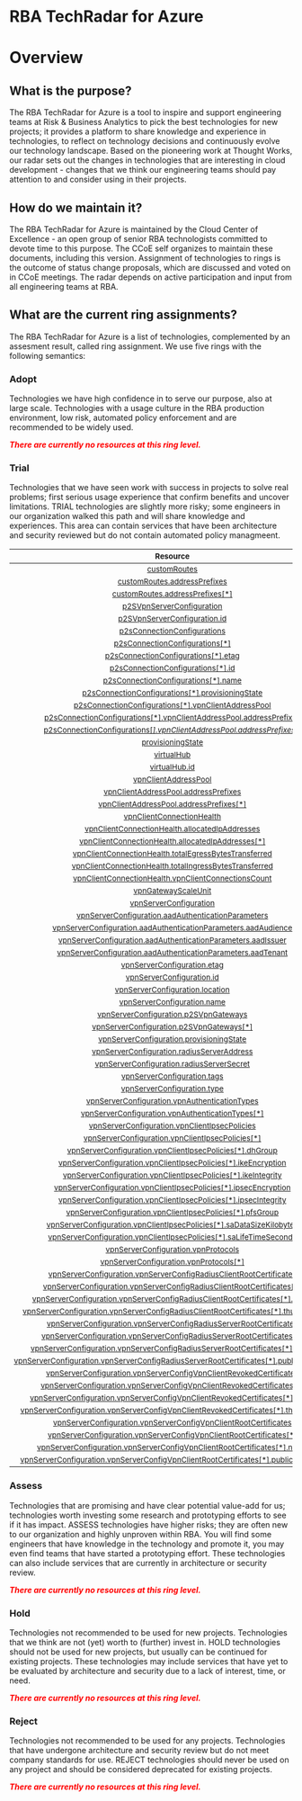 
RBA TechRadar for Azure
=======================

# Overview

## What is the purpose?


The RBA TechRadar for Azure is a tool to inspire and support engineering teams at Risk & Business Analytics to pick the best technologies for new projects; it provides a platform to share knowledge and experience in technologies, to reflect on technology decisions and continuously evolve our technology landscape.  Based on the pioneering work at Thought Works, our radar sets out the changes in technologies that are interesting in cloud development - changes that we think our engineering teams should pay attention to and consider using in their projects.
## How do we maintain it?


The RBA TechRadar for Azure is maintained by the Cloud Center of Excellence - an open group of senior RBA technologists committed to devote time to this purpose.  The CCoE self organizes to maintain these documents, including this version.  Assignment of technologies to rings is the outcome of status change proposals, which are discussed and voted on in CCoE meetings.  The radar depends on active participation and input from all engineering teams at RBA.
## What are the current ring assignments?


The RBA TechRadar for Azure is a list of technologies, complemented by an assesment result, called ring assignment.  We use five rings with the following semantics:
### Adopt


Technologies we have high confidence in to serve our purpose, also at large scale.  Technologies with a usage culture in the RBA production environment, low risk, automated policy enforcement and are recommended to be widely used.  
  
***<font color="red"> There are currently no resources at this ring level. </font>***
### Trial


Technologies that we have seen work with success in projects to solve real problems;  first serious usage experience that confirm benefits and uncover limitations.  TRIAL technologies are slightly more risky; some engineers in our organization walked this path and will share knowledge and experiences.  This area can contain services that have been architecture and security reviewed but do not contain automated policy managmeent.  

|<sub>Resource</sub>|<sub>Description</sub>|<sub>Type</sub>|<sub>Status</sub>|
| :---: | :---: | :---: | :---: |
|<sub>[customRoutes](https://github.com/openrba/python-azure-techradar/tree/master/Microsoft.Network/p2sVpnGateways/customRoutes)</sub>|<sub>UNKNOWN</sub>|<sub>UNKNOWN</sub>|<sub>TRIAL</sub>|
|<sub>[customRoutes.addressPrefixes](https://github.com/openrba/python-azure-techradar/tree/master/Microsoft.Network/p2sVpnGateways/customRoutes.addressPrefixes)</sub>|<sub>UNKNOWN</sub>|<sub>UNKNOWN</sub>|<sub>TRIAL</sub>|
|<sub>[customRoutes.addressPrefixes[*]](https://github.com/openrba/python-azure-techradar/tree/master/Microsoft.Network/p2sVpnGateways/customRoutes.addressPrefixes[*])</sub>|<sub>UNKNOWN</sub>|<sub>UNKNOWN</sub>|<sub>TRIAL</sub>|
|<sub>[p2SVpnServerConfiguration](https://github.com/openrba/python-azure-techradar/tree/master/Microsoft.Network/p2sVpnGateways/p2SVpnServerConfiguration)</sub>|<sub>UNKNOWN</sub>|<sub>UNKNOWN</sub>|<sub>TRIAL</sub>|
|<sub>[p2SVpnServerConfiguration.id](https://github.com/openrba/python-azure-techradar/tree/master/Microsoft.Network/p2sVpnGateways/p2SVpnServerConfiguration.id)</sub>|<sub>UNKNOWN</sub>|<sub>UNKNOWN</sub>|<sub>TRIAL</sub>|
|<sub>[p2sConnectionConfigurations](https://github.com/openrba/python-azure-techradar/tree/master/Microsoft.Network/p2sVpnGateways/p2sConnectionConfigurations)</sub>|<sub>UNKNOWN</sub>|<sub>UNKNOWN</sub>|<sub>TRIAL</sub>|
|<sub>[p2sConnectionConfigurations[*]](https://github.com/openrba/python-azure-techradar/tree/master/Microsoft.Network/p2sVpnGateways/p2sConnectionConfigurations[*])</sub>|<sub>UNKNOWN</sub>|<sub>UNKNOWN</sub>|<sub>TRIAL</sub>|
|<sub>[p2sConnectionConfigurations[*].etag](https://github.com/openrba/python-azure-techradar/tree/master/Microsoft.Network/p2sVpnGateways/p2sConnectionConfigurations[*].etag)</sub>|<sub>UNKNOWN</sub>|<sub>UNKNOWN</sub>|<sub>TRIAL</sub>|
|<sub>[p2sConnectionConfigurations[*].id](https://github.com/openrba/python-azure-techradar/tree/master/Microsoft.Network/p2sVpnGateways/p2sConnectionConfigurations[*].id)</sub>|<sub>UNKNOWN</sub>|<sub>UNKNOWN</sub>|<sub>TRIAL</sub>|
|<sub>[p2sConnectionConfigurations[*].name](https://github.com/openrba/python-azure-techradar/tree/master/Microsoft.Network/p2sVpnGateways/p2sConnectionConfigurations[*].name)</sub>|<sub>UNKNOWN</sub>|<sub>UNKNOWN</sub>|<sub>TRIAL</sub>|
|<sub>[p2sConnectionConfigurations[*].provisioningState](https://github.com/openrba/python-azure-techradar/tree/master/Microsoft.Network/p2sVpnGateways/p2sConnectionConfigurations[*].provisioningState)</sub>|<sub>UNKNOWN</sub>|<sub>UNKNOWN</sub>|<sub>TRIAL</sub>|
|<sub>[p2sConnectionConfigurations[*].vpnClientAddressPool](https://github.com/openrba/python-azure-techradar/tree/master/Microsoft.Network/p2sVpnGateways/p2sConnectionConfigurations[*].vpnClientAddressPool)</sub>|<sub>UNKNOWN</sub>|<sub>UNKNOWN</sub>|<sub>TRIAL</sub>|
|<sub>[p2sConnectionConfigurations[*].vpnClientAddressPool.addressPrefixes](https://github.com/openrba/python-azure-techradar/tree/master/Microsoft.Network/p2sVpnGateways/p2sConnectionConfigurations[*].vpnClientAddressPool.addressPrefixes)</sub>|<sub>UNKNOWN</sub>|<sub>UNKNOWN</sub>|<sub>TRIAL</sub>|
|<sub>[p2sConnectionConfigurations[*].vpnClientAddressPool.addressPrefixes[*]](https://github.com/openrba/python-azure-techradar/tree/master/Microsoft.Network/p2sVpnGateways/p2sConnectionConfigurations[*].vpnClientAddressPool.addressPrefixes[*])</sub>|<sub>UNKNOWN</sub>|<sub>UNKNOWN</sub>|<sub>TRIAL</sub>|
|<sub>[provisioningState](https://github.com/openrba/python-azure-techradar/tree/master/Microsoft.Network/p2sVpnGateways/provisioningState)</sub>|<sub>UNKNOWN</sub>|<sub>UNKNOWN</sub>|<sub>TRIAL</sub>|
|<sub>[virtualHub](https://github.com/openrba/python-azure-techradar/tree/master/Microsoft.Network/p2sVpnGateways/virtualHub)</sub>|<sub>UNKNOWN</sub>|<sub>UNKNOWN</sub>|<sub>TRIAL</sub>|
|<sub>[virtualHub.id](https://github.com/openrba/python-azure-techradar/tree/master/Microsoft.Network/p2sVpnGateways/virtualHub.id)</sub>|<sub>UNKNOWN</sub>|<sub>UNKNOWN</sub>|<sub>TRIAL</sub>|
|<sub>[vpnClientAddressPool](https://github.com/openrba/python-azure-techradar/tree/master/Microsoft.Network/p2sVpnGateways/vpnClientAddressPool)</sub>|<sub>UNKNOWN</sub>|<sub>UNKNOWN</sub>|<sub>TRIAL</sub>|
|<sub>[vpnClientAddressPool.addressPrefixes](https://github.com/openrba/python-azure-techradar/tree/master/Microsoft.Network/p2sVpnGateways/vpnClientAddressPool.addressPrefixes)</sub>|<sub>UNKNOWN</sub>|<sub>UNKNOWN</sub>|<sub>TRIAL</sub>|
|<sub>[vpnClientAddressPool.addressPrefixes[*]](https://github.com/openrba/python-azure-techradar/tree/master/Microsoft.Network/p2sVpnGateways/vpnClientAddressPool.addressPrefixes[*])</sub>|<sub>UNKNOWN</sub>|<sub>UNKNOWN</sub>|<sub>TRIAL</sub>|
|<sub>[vpnClientConnectionHealth](https://github.com/openrba/python-azure-techradar/tree/master/Microsoft.Network/p2sVpnGateways/vpnClientConnectionHealth)</sub>|<sub>UNKNOWN</sub>|<sub>UNKNOWN</sub>|<sub>TRIAL</sub>|
|<sub>[vpnClientConnectionHealth.allocatedIpAddresses](https://github.com/openrba/python-azure-techradar/tree/master/Microsoft.Network/p2sVpnGateways/vpnClientConnectionHealth.allocatedIpAddresses)</sub>|<sub>UNKNOWN</sub>|<sub>UNKNOWN</sub>|<sub>TRIAL</sub>|
|<sub>[vpnClientConnectionHealth.allocatedIpAddresses[*]](https://github.com/openrba/python-azure-techradar/tree/master/Microsoft.Network/p2sVpnGateways/vpnClientConnectionHealth.allocatedIpAddresses[*])</sub>|<sub>UNKNOWN</sub>|<sub>UNKNOWN</sub>|<sub>TRIAL</sub>|
|<sub>[vpnClientConnectionHealth.totalEgressBytesTransferred](https://github.com/openrba/python-azure-techradar/tree/master/Microsoft.Network/p2sVpnGateways/vpnClientConnectionHealth.totalEgressBytesTransferred)</sub>|<sub>UNKNOWN</sub>|<sub>UNKNOWN</sub>|<sub>TRIAL</sub>|
|<sub>[vpnClientConnectionHealth.totalIngressBytesTransferred](https://github.com/openrba/python-azure-techradar/tree/master/Microsoft.Network/p2sVpnGateways/vpnClientConnectionHealth.totalIngressBytesTransferred)</sub>|<sub>UNKNOWN</sub>|<sub>UNKNOWN</sub>|<sub>TRIAL</sub>|
|<sub>[vpnClientConnectionHealth.vpnClientConnectionsCount](https://github.com/openrba/python-azure-techradar/tree/master/Microsoft.Network/p2sVpnGateways/vpnClientConnectionHealth.vpnClientConnectionsCount)</sub>|<sub>UNKNOWN</sub>|<sub>UNKNOWN</sub>|<sub>TRIAL</sub>|
|<sub>[vpnGatewayScaleUnit](https://github.com/openrba/python-azure-techradar/tree/master/Microsoft.Network/p2sVpnGateways/vpnGatewayScaleUnit)</sub>|<sub>UNKNOWN</sub>|<sub>UNKNOWN</sub>|<sub>TRIAL</sub>|
|<sub>[vpnServerConfiguration](https://github.com/openrba/python-azure-techradar/tree/master/Microsoft.Network/p2sVpnGateways/vpnServerConfiguration)</sub>|<sub>UNKNOWN</sub>|<sub>UNKNOWN</sub>|<sub>TRIAL</sub>|
|<sub>[vpnServerConfiguration.aadAuthenticationParameters](https://github.com/openrba/python-azure-techradar/tree/master/Microsoft.Network/p2sVpnGateways/vpnServerConfiguration.aadAuthenticationParameters)</sub>|<sub>UNKNOWN</sub>|<sub>UNKNOWN</sub>|<sub>TRIAL</sub>|
|<sub>[vpnServerConfiguration.aadAuthenticationParameters.aadAudience](https://github.com/openrba/python-azure-techradar/tree/master/Microsoft.Network/p2sVpnGateways/vpnServerConfiguration.aadAuthenticationParameters.aadAudience)</sub>|<sub>UNKNOWN</sub>|<sub>UNKNOWN</sub>|<sub>TRIAL</sub>|
|<sub>[vpnServerConfiguration.aadAuthenticationParameters.aadIssuer](https://github.com/openrba/python-azure-techradar/tree/master/Microsoft.Network/p2sVpnGateways/vpnServerConfiguration.aadAuthenticationParameters.aadIssuer)</sub>|<sub>UNKNOWN</sub>|<sub>UNKNOWN</sub>|<sub>TRIAL</sub>|
|<sub>[vpnServerConfiguration.aadAuthenticationParameters.aadTenant](https://github.com/openrba/python-azure-techradar/tree/master/Microsoft.Network/p2sVpnGateways/vpnServerConfiguration.aadAuthenticationParameters.aadTenant)</sub>|<sub>UNKNOWN</sub>|<sub>UNKNOWN</sub>|<sub>TRIAL</sub>|
|<sub>[vpnServerConfiguration.etag](https://github.com/openrba/python-azure-techradar/tree/master/Microsoft.Network/p2sVpnGateways/vpnServerConfiguration.etag)</sub>|<sub>UNKNOWN</sub>|<sub>UNKNOWN</sub>|<sub>TRIAL</sub>|
|<sub>[vpnServerConfiguration.id](https://github.com/openrba/python-azure-techradar/tree/master/Microsoft.Network/p2sVpnGateways/vpnServerConfiguration.id)</sub>|<sub>UNKNOWN</sub>|<sub>UNKNOWN</sub>|<sub>TRIAL</sub>|
|<sub>[vpnServerConfiguration.location](https://github.com/openrba/python-azure-techradar/tree/master/Microsoft.Network/p2sVpnGateways/vpnServerConfiguration.location)</sub>|<sub>UNKNOWN</sub>|<sub>UNKNOWN</sub>|<sub>TRIAL</sub>|
|<sub>[vpnServerConfiguration.name](https://github.com/openrba/python-azure-techradar/tree/master/Microsoft.Network/p2sVpnGateways/vpnServerConfiguration.name)</sub>|<sub>UNKNOWN</sub>|<sub>UNKNOWN</sub>|<sub>TRIAL</sub>|
|<sub>[vpnServerConfiguration.p2SVpnGateways](https://github.com/openrba/python-azure-techradar/tree/master/Microsoft.Network/p2sVpnGateways/vpnServerConfiguration.p2SVpnGateways)</sub>|<sub>UNKNOWN</sub>|<sub>UNKNOWN</sub>|<sub>TRIAL</sub>|
|<sub>[vpnServerConfiguration.p2SVpnGateways[*]](https://github.com/openrba/python-azure-techradar/tree/master/Microsoft.Network/p2sVpnGateways/vpnServerConfiguration.p2SVpnGateways[*])</sub>|<sub>UNKNOWN</sub>|<sub>UNKNOWN</sub>|<sub>TRIAL</sub>|
|<sub>[vpnServerConfiguration.provisioningState](https://github.com/openrba/python-azure-techradar/tree/master/Microsoft.Network/p2sVpnGateways/vpnServerConfiguration.provisioningState)</sub>|<sub>UNKNOWN</sub>|<sub>UNKNOWN</sub>|<sub>TRIAL</sub>|
|<sub>[vpnServerConfiguration.radiusServerAddress](https://github.com/openrba/python-azure-techradar/tree/master/Microsoft.Network/p2sVpnGateways/vpnServerConfiguration.radiusServerAddress)</sub>|<sub>UNKNOWN</sub>|<sub>UNKNOWN</sub>|<sub>TRIAL</sub>|
|<sub>[vpnServerConfiguration.radiusServerSecret](https://github.com/openrba/python-azure-techradar/tree/master/Microsoft.Network/p2sVpnGateways/vpnServerConfiguration.radiusServerSecret)</sub>|<sub>UNKNOWN</sub>|<sub>UNKNOWN</sub>|<sub>TRIAL</sub>|
|<sub>[vpnServerConfiguration.tags](https://github.com/openrba/python-azure-techradar/tree/master/Microsoft.Network/p2sVpnGateways/vpnServerConfiguration.tags)</sub>|<sub>UNKNOWN</sub>|<sub>UNKNOWN</sub>|<sub>TRIAL</sub>|
|<sub>[vpnServerConfiguration.type](https://github.com/openrba/python-azure-techradar/tree/master/Microsoft.Network/p2sVpnGateways/vpnServerConfiguration.type)</sub>|<sub>UNKNOWN</sub>|<sub>UNKNOWN</sub>|<sub>TRIAL</sub>|
|<sub>[vpnServerConfiguration.vpnAuthenticationTypes](https://github.com/openrba/python-azure-techradar/tree/master/Microsoft.Network/p2sVpnGateways/vpnServerConfiguration.vpnAuthenticationTypes)</sub>|<sub>UNKNOWN</sub>|<sub>UNKNOWN</sub>|<sub>TRIAL</sub>|
|<sub>[vpnServerConfiguration.vpnAuthenticationTypes[*]](https://github.com/openrba/python-azure-techradar/tree/master/Microsoft.Network/p2sVpnGateways/vpnServerConfiguration.vpnAuthenticationTypes[*])</sub>|<sub>UNKNOWN</sub>|<sub>UNKNOWN</sub>|<sub>TRIAL</sub>|
|<sub>[vpnServerConfiguration.vpnClientIpsecPolicies](https://github.com/openrba/python-azure-techradar/tree/master/Microsoft.Network/p2sVpnGateways/vpnServerConfiguration.vpnClientIpsecPolicies)</sub>|<sub>UNKNOWN</sub>|<sub>UNKNOWN</sub>|<sub>TRIAL</sub>|
|<sub>[vpnServerConfiguration.vpnClientIpsecPolicies[*]](https://github.com/openrba/python-azure-techradar/tree/master/Microsoft.Network/p2sVpnGateways/vpnServerConfiguration.vpnClientIpsecPolicies[*])</sub>|<sub>UNKNOWN</sub>|<sub>UNKNOWN</sub>|<sub>TRIAL</sub>|
|<sub>[vpnServerConfiguration.vpnClientIpsecPolicies[*].dhGroup](https://github.com/openrba/python-azure-techradar/tree/master/Microsoft.Network/p2sVpnGateways/vpnServerConfiguration.vpnClientIpsecPolicies[*].dhGroup)</sub>|<sub>UNKNOWN</sub>|<sub>UNKNOWN</sub>|<sub>TRIAL</sub>|
|<sub>[vpnServerConfiguration.vpnClientIpsecPolicies[*].ikeEncryption](https://github.com/openrba/python-azure-techradar/tree/master/Microsoft.Network/p2sVpnGateways/vpnServerConfiguration.vpnClientIpsecPolicies[*].ikeEncryption)</sub>|<sub>UNKNOWN</sub>|<sub>UNKNOWN</sub>|<sub>TRIAL</sub>|
|<sub>[vpnServerConfiguration.vpnClientIpsecPolicies[*].ikeIntegrity](https://github.com/openrba/python-azure-techradar/tree/master/Microsoft.Network/p2sVpnGateways/vpnServerConfiguration.vpnClientIpsecPolicies[*].ikeIntegrity)</sub>|<sub>UNKNOWN</sub>|<sub>UNKNOWN</sub>|<sub>TRIAL</sub>|
|<sub>[vpnServerConfiguration.vpnClientIpsecPolicies[*].ipsecEncryption](https://github.com/openrba/python-azure-techradar/tree/master/Microsoft.Network/p2sVpnGateways/vpnServerConfiguration.vpnClientIpsecPolicies[*].ipsecEncryption)</sub>|<sub>UNKNOWN</sub>|<sub>UNKNOWN</sub>|<sub>TRIAL</sub>|
|<sub>[vpnServerConfiguration.vpnClientIpsecPolicies[*].ipsecIntegrity](https://github.com/openrba/python-azure-techradar/tree/master/Microsoft.Network/p2sVpnGateways/vpnServerConfiguration.vpnClientIpsecPolicies[*].ipsecIntegrity)</sub>|<sub>UNKNOWN</sub>|<sub>UNKNOWN</sub>|<sub>TRIAL</sub>|
|<sub>[vpnServerConfiguration.vpnClientIpsecPolicies[*].pfsGroup](https://github.com/openrba/python-azure-techradar/tree/master/Microsoft.Network/p2sVpnGateways/vpnServerConfiguration.vpnClientIpsecPolicies[*].pfsGroup)</sub>|<sub>UNKNOWN</sub>|<sub>UNKNOWN</sub>|<sub>TRIAL</sub>|
|<sub>[vpnServerConfiguration.vpnClientIpsecPolicies[*].saDataSizeKilobytes](https://github.com/openrba/python-azure-techradar/tree/master/Microsoft.Network/p2sVpnGateways/vpnServerConfiguration.vpnClientIpsecPolicies[*].saDataSizeKilobytes)</sub>|<sub>UNKNOWN</sub>|<sub>UNKNOWN</sub>|<sub>TRIAL</sub>|
|<sub>[vpnServerConfiguration.vpnClientIpsecPolicies[*].saLifeTimeSeconds](https://github.com/openrba/python-azure-techradar/tree/master/Microsoft.Network/p2sVpnGateways/vpnServerConfiguration.vpnClientIpsecPolicies[*].saLifeTimeSeconds)</sub>|<sub>UNKNOWN</sub>|<sub>UNKNOWN</sub>|<sub>TRIAL</sub>|
|<sub>[vpnServerConfiguration.vpnProtocols](https://github.com/openrba/python-azure-techradar/tree/master/Microsoft.Network/p2sVpnGateways/vpnServerConfiguration.vpnProtocols)</sub>|<sub>UNKNOWN</sub>|<sub>UNKNOWN</sub>|<sub>TRIAL</sub>|
|<sub>[vpnServerConfiguration.vpnProtocols[*]](https://github.com/openrba/python-azure-techradar/tree/master/Microsoft.Network/p2sVpnGateways/vpnServerConfiguration.vpnProtocols[*])</sub>|<sub>UNKNOWN</sub>|<sub>UNKNOWN</sub>|<sub>TRIAL</sub>|
|<sub>[vpnServerConfiguration.vpnServerConfigRadiusClientRootCertificates](https://github.com/openrba/python-azure-techradar/tree/master/Microsoft.Network/p2sVpnGateways/vpnServerConfiguration.vpnServerConfigRadiusClientRootCertificates)</sub>|<sub>UNKNOWN</sub>|<sub>UNKNOWN</sub>|<sub>TRIAL</sub>|
|<sub>[vpnServerConfiguration.vpnServerConfigRadiusClientRootCertificates[*]](https://github.com/openrba/python-azure-techradar/tree/master/Microsoft.Network/p2sVpnGateways/vpnServerConfiguration.vpnServerConfigRadiusClientRootCertificates[*])</sub>|<sub>UNKNOWN</sub>|<sub>UNKNOWN</sub>|<sub>TRIAL</sub>|
|<sub>[vpnServerConfiguration.vpnServerConfigRadiusClientRootCertificates[*].name](https://github.com/openrba/python-azure-techradar/tree/master/Microsoft.Network/p2sVpnGateways/vpnServerConfiguration.vpnServerConfigRadiusClientRootCertificates[*].name)</sub>|<sub>UNKNOWN</sub>|<sub>UNKNOWN</sub>|<sub>TRIAL</sub>|
|<sub>[vpnServerConfiguration.vpnServerConfigRadiusClientRootCertificates[*].thumbprint](https://github.com/openrba/python-azure-techradar/tree/master/Microsoft.Network/p2sVpnGateways/vpnServerConfiguration.vpnServerConfigRadiusClientRootCertificates[*].thumbprint)</sub>|<sub>UNKNOWN</sub>|<sub>UNKNOWN</sub>|<sub>TRIAL</sub>|
|<sub>[vpnServerConfiguration.vpnServerConfigRadiusServerRootCertificates](https://github.com/openrba/python-azure-techradar/tree/master/Microsoft.Network/p2sVpnGateways/vpnServerConfiguration.vpnServerConfigRadiusServerRootCertificates)</sub>|<sub>UNKNOWN</sub>|<sub>UNKNOWN</sub>|<sub>TRIAL</sub>|
|<sub>[vpnServerConfiguration.vpnServerConfigRadiusServerRootCertificates[*]](https://github.com/openrba/python-azure-techradar/tree/master/Microsoft.Network/p2sVpnGateways/vpnServerConfiguration.vpnServerConfigRadiusServerRootCertificates[*])</sub>|<sub>UNKNOWN</sub>|<sub>UNKNOWN</sub>|<sub>TRIAL</sub>|
|<sub>[vpnServerConfiguration.vpnServerConfigRadiusServerRootCertificates[*].name](https://github.com/openrba/python-azure-techradar/tree/master/Microsoft.Network/p2sVpnGateways/vpnServerConfiguration.vpnServerConfigRadiusServerRootCertificates[*].name)</sub>|<sub>UNKNOWN</sub>|<sub>UNKNOWN</sub>|<sub>TRIAL</sub>|
|<sub>[vpnServerConfiguration.vpnServerConfigRadiusServerRootCertificates[*].publicCertData](https://github.com/openrba/python-azure-techradar/tree/master/Microsoft.Network/p2sVpnGateways/vpnServerConfiguration.vpnServerConfigRadiusServerRootCertificates[*].publicCertData)</sub>|<sub>UNKNOWN</sub>|<sub>UNKNOWN</sub>|<sub>TRIAL</sub>|
|<sub>[vpnServerConfiguration.vpnServerConfigVpnClientRevokedCertificates](https://github.com/openrba/python-azure-techradar/tree/master/Microsoft.Network/p2sVpnGateways/vpnServerConfiguration.vpnServerConfigVpnClientRevokedCertificates)</sub>|<sub>UNKNOWN</sub>|<sub>UNKNOWN</sub>|<sub>TRIAL</sub>|
|<sub>[vpnServerConfiguration.vpnServerConfigVpnClientRevokedCertificates[*]](https://github.com/openrba/python-azure-techradar/tree/master/Microsoft.Network/p2sVpnGateways/vpnServerConfiguration.vpnServerConfigVpnClientRevokedCertificates[*])</sub>|<sub>UNKNOWN</sub>|<sub>UNKNOWN</sub>|<sub>TRIAL</sub>|
|<sub>[vpnServerConfiguration.vpnServerConfigVpnClientRevokedCertificates[*].name](https://github.com/openrba/python-azure-techradar/tree/master/Microsoft.Network/p2sVpnGateways/vpnServerConfiguration.vpnServerConfigVpnClientRevokedCertificates[*].name)</sub>|<sub>UNKNOWN</sub>|<sub>UNKNOWN</sub>|<sub>TRIAL</sub>|
|<sub>[vpnServerConfiguration.vpnServerConfigVpnClientRevokedCertificates[*].thumbprint](https://github.com/openrba/python-azure-techradar/tree/master/Microsoft.Network/p2sVpnGateways/vpnServerConfiguration.vpnServerConfigVpnClientRevokedCertificates[*].thumbprint)</sub>|<sub>UNKNOWN</sub>|<sub>UNKNOWN</sub>|<sub>TRIAL</sub>|
|<sub>[vpnServerConfiguration.vpnServerConfigVpnClientRootCertificates](https://github.com/openrba/python-azure-techradar/tree/master/Microsoft.Network/p2sVpnGateways/vpnServerConfiguration.vpnServerConfigVpnClientRootCertificates)</sub>|<sub>UNKNOWN</sub>|<sub>UNKNOWN</sub>|<sub>TRIAL</sub>|
|<sub>[vpnServerConfiguration.vpnServerConfigVpnClientRootCertificates[*]](https://github.com/openrba/python-azure-techradar/tree/master/Microsoft.Network/p2sVpnGateways/vpnServerConfiguration.vpnServerConfigVpnClientRootCertificates[*])</sub>|<sub>UNKNOWN</sub>|<sub>UNKNOWN</sub>|<sub>TRIAL</sub>|
|<sub>[vpnServerConfiguration.vpnServerConfigVpnClientRootCertificates[*].name](https://github.com/openrba/python-azure-techradar/tree/master/Microsoft.Network/p2sVpnGateways/vpnServerConfiguration.vpnServerConfigVpnClientRootCertificates[*].name)</sub>|<sub>UNKNOWN</sub>|<sub>UNKNOWN</sub>|<sub>TRIAL</sub>|
|<sub>[vpnServerConfiguration.vpnServerConfigVpnClientRootCertificates[*].publicCertData](https://github.com/openrba/python-azure-techradar/tree/master/Microsoft.Network/p2sVpnGateways/vpnServerConfiguration.vpnServerConfigVpnClientRootCertificates[*].publicCertData)</sub>|<sub>UNKNOWN</sub>|<sub>UNKNOWN</sub>|<sub>TRIAL</sub>|

### Assess


Technologies that are promising and have clear potential value-add for us; technologies worth investing some research and prototyping efforts to see if it has impact.  ASSESS technologies have higher risks;  they are often new to our organization and highly unproven within RBA.  You will find some engineers that have knowledge in the technology and promote it, you may even find teams that have started a prototyping effort.  These technologies can also include services that are currently in architecture or security review.  
  
***<font color="red"> There are currently no resources at this ring level. </font>***
### Hold


Technologies not recommended to be used for new projects. Technologies that we think are not (yet) worth to (further) invest in.  HOLD technologies should not be used for new projects, but usually can be continued for existing projects.  These technologies may include services that have yet to be evaluated by architecture and security due to a lack of interest, time, or need.  
  
***<font color="red"> There are currently no resources at this ring level. </font>***
### Reject


Technologies not recommended to be used for any projects. Technologies that have undergone architecture and security review but do not meet company standards for use.  REJECT technologies should never be used on any project and should be considered deprecated for existing projects.  
  
***<font color="red"> There are currently no resources at this ring level. </font>***